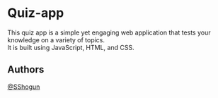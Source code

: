 # Quiz-app
 
This quiz app is a simple yet engaging web application that tests your knowledge on a variety of topics.<br>It is built using JavaScript, HTML, and CSS.

## Authors
[@SShogun](https://www.github.com/SShogun)
